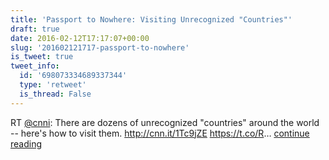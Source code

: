 ```yaml
---
title: 'Passport to Nowhere: Visiting Unrecognized "Countries"'
draft: true
date: 2016-02-12T17:17:07+00:00
slug: '201602121717-passport-to-nowhere'
is_tweet: true
tweet_info:
  id: '698073334689337344'
  type: 'retweet'
  is_thread: False
---
```




RT [@cnni](https://x.com/cnni): There are dozens of unrecognized "countries" around the world -- here's how to visit them. <http://cnn.it/1Tc9jZE> <https://t.co/R>… [continue reading](https://x.com/sytelus/status/698073334689337344)
